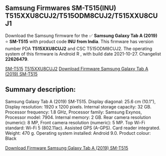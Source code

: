 <h2>Samsung Firmwares SM-T515(INU) T515XXU8CUJ2/T515ODM8CUJ2/T515XXU8CUJ1</h2>
Download the Samsung firmware for the ✅ <strong>Samsung Galaxy Tab A (2019) </strong> ⭐ <strong>SM-T515</strong> with product code <strong>INU</strong> <strong> from India</strong>. This firmware has version number PDA <strong>T515XXU8CUJ2</strong> and CSC T515ODM8CUJ2. The operating system of this firmware is Android R , with build date 2021-10-27. Changelist <strong>22626479</strong>.


[SM-T515](https://samfirm.shop/samsung/model/SM-T515)
[T515XXU8CUJ2](https://samfirm.shop/samsung/pda/T515XXU8CUJ2)
[Download Firmware Samsung Galaxy Tab A (2019) SM-T515](https://samfirm.shop/samsung/firmware/469551)
<h2>Summary description:</h2>
<p>Samsung Galaxy Tab A (2019) SM-T515. Display diagonal: 25.6 cm (10.1"), Display resolution: 1920 x 1200 pixels. Internal storage capacity: 32 GB. Processor frequency: 1.8 GHz, Processor family: Samsung Exynos, Processor model: 7904. Internal memory: 2 GB. Rear camera resolution (numeric): 8 MP, Front camera resolution (numeric): 5 MP. Top Wi-Fi standard: Wi-Fi 5 (802.11ac). Assisted GPS (A-GPS). Card reader integrated. Weight: 470 g. Operating system installed: Android 9.0. Product colour: Black</p>


[Download Firmware Samsung Galaxy Tab A (2019) SM-T515](https://samfirm.shop/samsung/firmware/469551)

